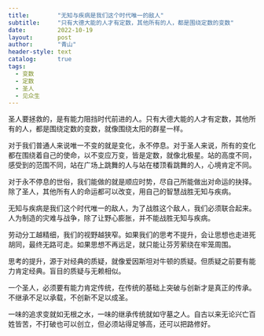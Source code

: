 ```yaml
---
title:        "无知与疾病是我们这个时代唯一的敌人"
subtitle:     "只有大德大能的人才有定数，其他所有的人，都是围绕定数的变数"
date:         2022-10-19
layout:       post
author:       "青山"
header-style: text
catalog:      true
tags:
  - 变数
  - 定数
  - 圣人
  - 见众生
---
```


圣人要拯救的，是有能力阻挡时代前进的人。只有大德大能的人才有定数，其他所有的人，都是围绕定数的变数，就像围绕太阳的群星一样。

对于我们普通人来说唯一不变的就是变化，永不停息。对于圣人来说，所有的变化都在围绕着自己的使命，以不变应万变，皆是定数，就像北极星。站的高度不同，感受到的范围不同，站在广场上跳舞的人与站在楼顶看跳舞的人，心境肯定不同。

对于永不停息的世俗，我们能做的就是顺应时势，尽自己所能做出对命运的抉择。除了圣人，其他所有人的命运都可以改变，用自己的智慧战胜无知与疾病。

无知与疾病是我们这个时代唯一的敌人，为了战胜这个敌人，我们必须联合起来。人为制造的灾难与战争，除了让野心膨胀，并不能战胜无知与疾病。

劳动分工越精细，我们的视野越狭窄。如果我们的思考不提升，会让思想也走进死胡同，最终无路可走。如果思想不再远足，就只能让芬芳萦绕在牢笼周围。

思考的提升，源于对经典的质疑，就像爱因斯坦对牛顿的质疑。但质疑之前要有能力肯定经典。盲目的质疑与无赖相似。

一个圣人，必须要有能力肯定传统，在传统的基础上突破与创新才是真正的传承。不继承不足以承载，不创新不足以成圣。

一味的追求变就如无根之水，一味的继承传统就如守墓之人。自古以来无论兴亡百姓皆苦，不打破也可以创立，但必须站得足够高，还可以把路修好。